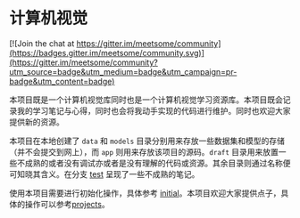 # 计算机视觉

[![Join the chat at https://gitter.im/meetsome/community](https://badges.gitter.im/meetsome/community.svg)](https://gitter.im/meetsome/community?utm_source=badge&utm_medium=badge&utm_campaign=pr-badge&utm_content=badge)

本项目既是一个计算机视觉库同时也是一个计算机视觉学习资源库。本项目既会记录我的学习笔记与心得，同时也会将我动手实现的代码进行维护。同时也欢迎大家提供新的资源。

本项目在本地创建了 `data` 和 `models` 目录分别用来存放一些数据集和模型的存储（并不会提交到网上），而 `app` 则用来存放该项目的源码。`draft` 目录用来放置一些不成熟的或者没有调试亦或者是没有理解的代码或资源。其余目录则通过名称便可知晓其含义。在分支 [test](https://github.com/xinetzone/CV/tree/test) 呈现了一些不成熟的笔记。

使用本项目需要进行初始化操作，具体参考 [initial](initial.md)。本项目欢迎大家提供点子，具体的操作可以参考[projects](https://xinetzone.github.io/projects/)。
